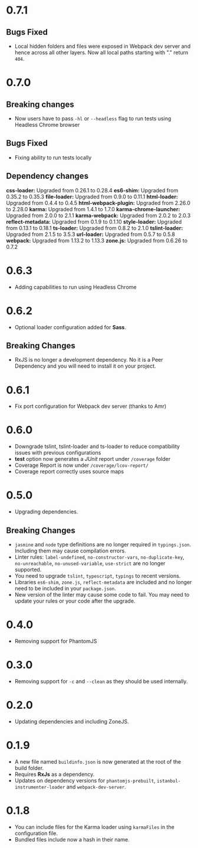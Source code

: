 # 0.7.1

## Bugs Fixed

* Local hidden folders and files were exposed in Webpack dev server and hence across all other layers. Now all local paths starting with "." return `404`.

# 0.7.0

## Breaking changes

* Now users have to pass `-hl` or `--headless` flag to run tests using Headless Chrome browser

## Bugs Fixed

* Fixing ability to run tests locally

## Dependency changes 

**css-loader:** Upgraded from 0.26.1 to 0.28.4
**es6-shim:** Upgraded from 0.35.2 to 0.35.3
**file-loader:** Upgraded from 0.9.0 to 0.11.1
**html-loader:** Upgraded from 0.4.4 to 0.4.5
**html-webpack-plugin:** Upgraded from 2.26.0 to 2.28.0
**karma:** Upgraded from 1.4.1 to 1.7.0
**karma-chrome-launcher:** Upgraded from 2.0.0 to 2.1.1
**karma-webpack:** Upgraded from 2.0.2 to 2.0.3
**reflect-metadata:** Upgraded from 0.1.9 to 0.1.10
**style-loader:** Upgraded from 0.13.1 to 0.18.1
**ts-loader:** Upgraded from 0.8.2 to 2.1.0
**tslint-loader:** Upgraded from 2.1.5 to 3.5.3
**url-loader:** Upgraded from 0.5.7 to 0.5.8
**webpack:** Upgraded from 1.13.2 to 1.13.3
**zone.js:** Upgraded from 0.6.26 to 0.7.2

# 0.6.3

* Adding capabilities to run using Headless Chrome 

# 0.6.2

* Optional loader configuration added for **Sass**.

## Breaking Changes

* RxJS is no longer a development dependency. No it is a Peer Dependency and you will need to install it on your project.


# 0.6.1

* Fix port configuration for Webpack dev server (thanks to Amr)

# 0.6.0

* Downgrade tslint, tslint-loader and ts-loader to reduce compatibility issues with previous configurations
* **test** option now generates a _JUnit_ report under `/coverage` folder
* Coverage Report is now under `/coverage/lcov-report/`
* Coverage report correctly uses source maps

# 0.5.0

* Upgrading dependencies.

## Breaking Changes

* `jasmine` and `node` type definitions are no longer required in `typings.json`. Including them may cause compilation errors.
* Linter rules: `label-undefined`, `no-constructor-vars`, `no-duplicate-key`, `no-unreachable`, `no-unused-variable`, `use-strict` are no longer supported.
* You need to upgrade `tslint`, `typescript`, `typings` to recent versions.
* Libraries `es6-shim`, `zone.js`, `reflect-metadata` are included and no longer need to be included in your `package.json`.
* New version of the linter may cause some code to fail. You may need to update your rules or your code after the upgrade.

# 0.4.0

* Removing support for PhantomJS

# 0.3.0

* Removing support for `-c` and `--clean` as they should be used internally.

# 0.2.0

* Updating dependencies and including ZoneJS.

# 0.1.9

* A new file named `buildinfo.json` is now generated at the root of the build folder.
* Requires __RxJs__ as a dependency.
* Updates on dependency versions for `phantomjs-prebuilt`, `istanbul-instrumenter-loader` and `webpack-dev-server`.  

# 0.1.8

* You can include files for the Karma loader using `karmaFiles` in the configuration file.
* Bundled files include now a hash in their name.

